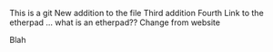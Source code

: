 This is a git
New addition to the file
Third addition
Fourth
Link to the etherpad ... what is an etherpad??
Change from website

Blah
